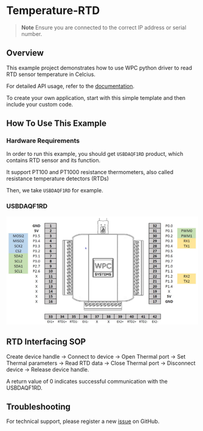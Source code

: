 # Temperature-RTD
> **Note**
> Ensure you are connected to the correct IP address or serial number.

## Overview

This example project demonstrates how to use WPC python driver to read RTD sensor temperature in Celcius.

For detailed API usage, refer to the [documentation](https://wpc-systems-ltd.github.io/WPC_Python_driver_release/).

To create your own application, start with this simple template and then include your custom code.

## How To Use This Example

### Hardware Requirements

In order to run this example, you should get `USBDAQF1RD` product, which contains RTD sensor and its function.

It support PT100 and PT1000 resistance thermometers, also called resistance temperature detectors (RTDs)

Then, we take `USBDAQF1RD` for example.

### USBDAQF1RD

<img src="https://github.com/WPC-Systems-Ltd/WPC_Python_driver_release/blob/main/Reference/Pinouts/pinout-USBDAQF1RD.JPG" alt="drawing" width="600"/>

## RTD Interfacing SOP

Create device handle -> Connect to device -> Open Thermal port -> Set Thermal parameters -> Read RTD data -> Close Thermal port -> Disconnect device -> Release device handle.

A return value of 0 indicates successful communication with the USBDAQF1RD.

## Troubleshooting

For technical support, please register a new [issue](https://github.com/WPC-Systems-Ltd/WPC_Python_driver_release/issues) on GitHub.